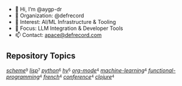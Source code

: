 - 👋 Hi, I’m @aygp-dr
- 👋 Organization: @defrecord
- 👀 Interest: AI/ML Infrastructure & Tooling
- 🌱 Focus: LLM Integration & Developer Tools
- 📫 Contact: apace@defrecord.com

## Repository Topics

[_scheme_](https://github.com/search?q=topic%3Ascheme&type=repositories)<sup><sub>9</sub></sup>
[_lisp_](https://github.com/search?q=topic%3Alisp&type=repositories)<sup><sub>7</sub></sup>
[_python_](https://github.com/search?q=topic%3Apython&type=repositories)<sup><sub>6</sub></sup>
[_hy_](https://github.com/search?q=topic%3Ahy&type=repositories)<sup><sub>5</sub></sup>
[_org-mode_](https://github.com/search?q=topic%3Aorg-mode&type=repositories)<sup><sub>4</sub></sup>
[_machine-learning_](https://github.com/search?q=topic%3Amachine-learning&type=repositories)<sup><sub>4</sub></sup>
[_functional-programming_](https://github.com/search?q=topic%3Afunctional-programming&type=repositories)<sup><sub>4</sub></sup>
[_french_](https://github.com/search?q=topic%3Afrench&type=repositories)<sup><sub>4</sub></sup>
[_conference_](https://github.com/search?q=topic%3Aconference&type=repositories)<sup><sub>4</sub></sup>
[_clojure_](https://github.com/search?q=topic%3Aclojure&type=repositories)<sup><sub>4</sub></sup>

<!---
aygp-dr/aygp-dr is a ✨ special ✨ repository because its `README.md` (this file) appears on your GitHub profile.
You can click the Preview link to take a look at your changes.
--->
